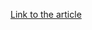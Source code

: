 [Link to the article](https://www.fireeye.com/blog/threat-research/2019/01/a-nasty-trick-from-credential-theft-malware-to-business-disruption.html)
